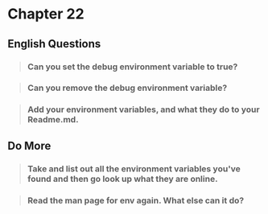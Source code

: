 # Chapter 22

## English Questions

>### Can you set the debug environment variable to true?

####

>### Can you remove the debug environment variable?

####

>### Add your environment variables, and what they do to your Readme.md.

####

## Do More

>### Take and list out all the environment variables you've found and then go look up what they are online.

####

>### Read the man page for env again. What else can it do?
####


